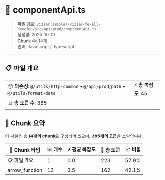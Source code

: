 # 📄 componentApi.ts

> **파일 경로**: `vizier(sample)/vizier-fe-all-develop/src/api/prod/componentApi.ts`  
> **생성일**: 2025-10-01  
> **Chunk 수**: 14개  
> **언어**: Javascript / Typescript
---





## 📋 파일 개요

| | |
|--|--|
| 📦 **의존성**: `@/utils/http-common` • `@/api/prod/path` • `@/utils/format-data` | ⚡ **총 복잡도**: 45 |
| 📊 **총 토큰 수**: 385 |  |






## 🧩 Chunk 요약

이 파일은 총 **14개의 chunk**로 구성되어 있으며, **385개의 토큰**을 포함합니다.

| 🧩 Chunk 타입 | 📊 개수 | ⚡ 평균 복잡도 | 📝 총 토큰 | 📈 비율 |
|---------------|--------|-------------|----------|--------|
| 📋 파일 개요 | 1 | 0.0 | 223 | 57.9% |
| arrow_function | 13 | 3.5 | 162 | 42.1% |

